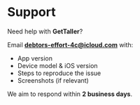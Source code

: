 # Support
Need help with **GetTaller**?

Email **debtors-effort-4c@icloud.com** with:
- App version
- Device model & iOS version
- Steps to reproduce the issue
- Screenshots (if relevant)

We aim to respond within **2 business days**.
